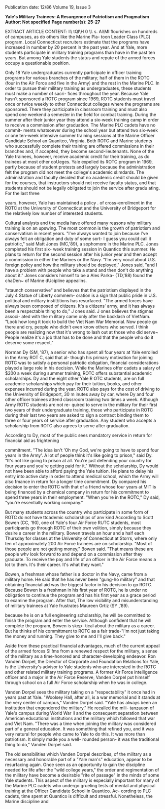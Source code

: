 Publication date: 12/86
Volume 19, Issue 3

**Yale's Military Trainees: A Resurgence of Patriotism and Pragmatism**
**Author: Not specified**
**Page number(s): 25-27**

EXTRACT ARTICLE CONTENT:
ll\ tQl\H 0 
\l. s. Al\Ml 
flourishes on hundreds of campuses, as 
do others like 
the Marine Pla-
toon Leader Class (PLC) program. 
Local Connecticut recruiters estimate 
that the programs have increased in 
number by 20 percent in the past year. 
And at Yale, more students participate 
in military training programs than 
have in the past ten years. But among 
Yale students the status and repute of 
the armed forces occupy a questionable 
position. 

Only 
18 
Yale undergraduates 
currently participate in officer training 
programs for various branches of the 
military; half of them in the ROTC 
(four in the Air Force and five in the 
Army) and the rest in the Marine 
PLC. In order to pursue their military 
training as undergraduates, 
these 
students must make a number of sacri-
fices throughout the year. Because 
Yale 
hasn't 
sponsored 
a 
ROTC 
program since 1969, ROTC students 
must travel once or twice weekly to 
other Connecticut colleges where the 
programs are sponsored. There they 
participate in classroom training and 
must also 
spend 
one weekend a 
semester in 
the field 
for combat 
training. During the summer after 
their junior year they attend a six-week 
training camp in order to receive a 
commission after graduation. The 
Marine PLC cadets have no commit-
ments whatsoever during the school 
year but attend two six-week or one 
ten-week intensive summer training 
sessions at 
the 
Marine Officer 
Candidate School 
an Quanitco, 
Virginia. Both ROTC and Marine 
students who successfully complete 
their training are offered commissions 
in their branches and, if accepted, they 
become second-lieutenants. None of 
the Yale trainees, however, receive 
academic credit for their training, as 
do trainees at most other coUeges. 
Yale expelled its ROTC program in 
1969, 
partly because of student 
protests and largely because the 
administration felt the program did not 
meet the college's academic sl:mdards. 
The administration and faculty 
decided that no academic credit should 
be given 
for 
the courses, 
that 
instructors should not receive faculty 
status, and that students should not be 
legally obligated to join the service 
after gradu ating. For the last three 


years, however, Yale has maintained a 
policy . of cross-enrollment in the 
ROTC at the University of 
Connecticut and the University of 
Bridgeport for the 
relatively low 
number of interested students. 

Cultural analysts and the media 
have offered 
many reasons why 
military training is on an upswing. 
The most common is the growth of 
patriotism and conservatism in recent 
years. "I've always wanted to join 
because I've always felt an obligation 
and duty of some sort- I guess you 
could call it patriotic," said Matt Jones 
(MC,'89), a sophomore in the Marine 
PLC. Jones completed his first six-
week training session in Quantico this 
summer. He plans to return for the 
second session after his junior year and 
then accept a commission in either the 
Marines or the Navy. 
"I'm very vocal about U.S. foreign 
policy and how the military should be 
deployed," Jones said, "and I have a 
problem with people who take a stand 
and then don't do anything about it." 
Jones considers himself to be a 
Ales Parka- (TD,'88) found the chaDen~ of Marine dUcipline appealins. 

"staunch conservative" and believes 
that the patriotism displayed in the 
July 4 Statue of Liberty commem-
oration is a sign that public pride in 
U.S. political and military instit\itions 
has resurfaced. "The armed forces 
have always been composed of citizens. 
It's a citizens' army, and it has always 
been a respectable thing to do," J ones 
said. J ones believes the stigmas associ-
ated with the m ilitary came only after 
the backlash of VietNam. "Look how 
long it took to build the Viet Nam War 
Memorial. Now people go there and 
cry, people who didn't even know 
others who served. I think people are 
realizing now that it's wrong to lash out 
at those who did serve~ People realize 
it's a job that has to be done and that 
the people who do it deserve some 
respect." 

Norman Dy (SM, '87), a senior who 
has spent all four years at Yale enrolled 
in the Army ROT C, said that al-
though his primary motivation for 
joining ROTC was 
to 
satisfy a 
personal patriotic obligation, financial 
considerations played a large role in his 
decision. While the Marines offer 
cadets a salary of $200 a week during 
summer training, 
ROTC offers 
substantial academic scholarships. Dy 
and the eight other Yale R OTC 
students, 
are 
on 
full 
academic 
scholarships which 
pay for their 
tuition, books, and other expenses 
incurred during the year. ROTC also 
pays for the cost of driving to the 
University of Bridgeport, 30 m inutes 
away by car, where Dy and four other 
officer trainees attend classroom 
training two times a week. Although 
Army ROTC students are not re-
quired to serve in the military for their 
first two years of their undergraduate 
training, those who participate in 
ROTC during their last two years are 
asked to sign a contract binding them 
to three or four years of service after 
graduation. Any student who accepts a 
scholarship from ROTC also agrees to 
serve after graduation. 

According to Dy, most of the public 
sees mandatory service in return for 
financial 
aid as 
frightening 


commitment. "The idea isn't 'Oh my 
God, we're going to have to spend four 
years in the Army'. A lot of people 
think it's like going to prison," said Dy. 
"It's not like going to prison at all. 
You're just defending your country for 
four years and you're getting paid for 
it." Without the scholarship, Dy would 
not have been able to afford paying the 
Yale tuition. He plans to delay his 
entry into active duty in order to 
attend medical school, which the Army 
will also fmance in return for a longer 
time commitment. Dy compared his 
decision to enter the ROTC with that 
of a friend whose four years at MIT is 
being financed by a chemical company 
in return for his commitment to spend 
three years in their employment. 
"When you're in the ROTC," Dy said, 
"you're essentially working 
company." 

But many students across the 
country who participate in some form 
of ROTC do not have ttcademic 
scholarships of anv kind According to 
Scott Bowen (CC, '90), one of Yale's 
four Air Force RUTC students, most 
participants go through ROTC of their 
own volition, simply because they 
desire a career in the military. Bowen 
travels an hour and a half each 
Thursday for classes at the University 
of Connecticut at Storrs, where only 
ten of approximately 200 Air Force 
trainees are on scholarship. "Most of 
those 
people are 
not getting 
money," Bowen said. "That means 
these are people whv look forward to 
and depend on a commission after they 
graduate. To receive the pay and life of 
an officer in the Air Force means a lot 
to them. It's their career. It's what they 
want." 

Bowen, a freshman whose father is a 
doctor in the Navy, came from a 
military home. He said that he has 
never been "gung-ho military" and that 
obtaining financial aid was the biggest 
factor in his decision to go ROTC. 
Because Bowen is a freshman in his 
first year of ROTC, he is under no 
obligation to continue the program 
and has his first year as a grace period 
to examine the program. After that, 
The low visibility and misunderstanding of military trainees at Yale frustrates 
Maureen Ortiz (SY ,'89). 

because he is on a full engineering 
scholarship, he will be committed to 
finish the program and enter the 
service. Although confident that he will 
complete the program, Bowen is skep-
tical about the military as a career. But 
he thinks of his committment to 
ROTC as a fair trade-"l'm not just 
taking the money and running. They 
give to me and I'll give back." 

Aside from these practical financial 
advantages, 
much of the current 
appeal of the armed forces Sl'!ms from 
a renewed respect for the military, a 
sense of the military as a time-honored 
and character-developing endeavor. 
Ron Vanden Dorpel, the Director of 
Corporate and Foundation Relations 
for Yale, is the University's advisor to 
Yale students who are interested in the 
ROTC and other related military 
training programs. A former Air Force 
intelligence officer and a major in the 
Air Force Reserve, Vanden Dorpel put 
himself through school on a full Air 
Force scholarship when he was in 
college. 

Vanden Dorpel sees the military 
taking on a "respectability" it once had 
in years past at Yale. "Woolsey Hall, 
after all, is a war memorial and it 
stands at the very center of campus," 
Vanden Dorpel said. "Yale has always 
been an institution that engendered the 
military." He recalled the mili-
tanzauon of Yale's campus during 
World War II and the consequent 
separation between American 
educational institutions and the 
military which followed that war and 
Viet Nam. "There was a time when 
joining the military was considered 
part of a general education. It was 
something that refined you, and it was 
very natural for people who came to 
Yale to do this. It was more than 
patriotism. It simply made you a well-
rounded person- it was the traditional 
thing to do," Vanden Dorpel said. 

The old sensibilities which Vanden 
Dorpel describes, of the military as a 
necessary and honorable part of a 
"Yale man's" education, appear to be 
resurfacing again. Once seen as an 
opportunity to gain the discipline 
needed for life after the "wild college 
years," the order and regimentation of 
the military have become a desirable 
"rite of passage" in the minds of some 
Yale students. This aspect of the 
military is especially important for 
many of the Marine PLC cadets who 
undergo grueling tests of mental and 
physical 
training at the 
Officer 
Candidate School in Quantico. Ac-
cording to PLC cadets, time spent at 
Quantico is difficult and stressful. 
Nonetheless, the Marine discipline and